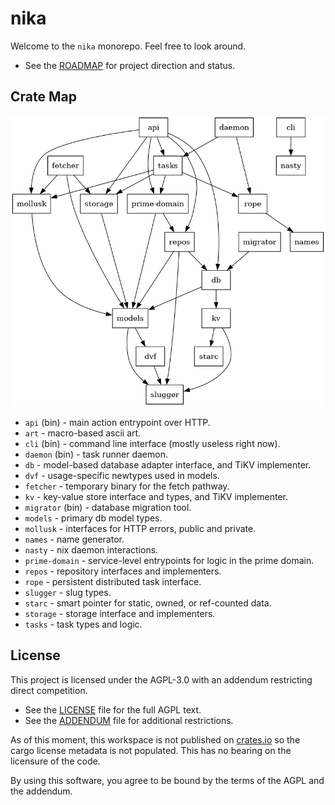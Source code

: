# nika

Welcome to the `nika` monorepo. Feel free to look around.

- See the [ROADMAP](./ROADMAP.md) for project direction and status.

## Crate Map
![Crate Graph](./media/crate-graph.png)

- `api` (bin) - main action entrypoint over HTTP.
- `art` - macro-based ascii art.
- `cli` (bin) - command line interface (mostly useless right now).
- `daemon` (bin) - task runner daemon.
- `db` - model-based database adapter interface, and TiKV implementer.
- `dvf` - usage-specific newtypes used in models.
- `fetcher` - temporary binary for the fetch pathway.
- `kv` - key-value store interface and types, and TiKV implementer.
- `migrator` (bin) - database migration tool.
- `models` - primary db model types.
- `mollusk` - interfaces for HTTP errors, public and private.
- `names` - name generator.
- `nasty` - nix daemon interactions.
- `prime-domain` - service-level entrypoints for logic in the prime domain.
- `repos` - repository interfaces and implementers.
- `rope` - persistent distributed task interface.
- `slugger` - slug types.
- `starc` - smart pointer for static, owned, or ref-counted data.
- `storage` - storage interface and implementers.
- `tasks` - task types and logic.

## License

This project is licensed under the AGPL-3.0 with an addendum restricting direct competition. 

- See the [LICENSE](./LICENSE) file for the full AGPL text.
- See the [ADDENDUM](./ADDENDUM) file for additional restrictions.

As of this moment, this workspace is not published on [crates.io](https://crates.io) so the cargo license metadata is not populated. This has no bearing on the licensure of the code.

By using this software, you agree to be bound by the terms of the AGPL and the addendum.

